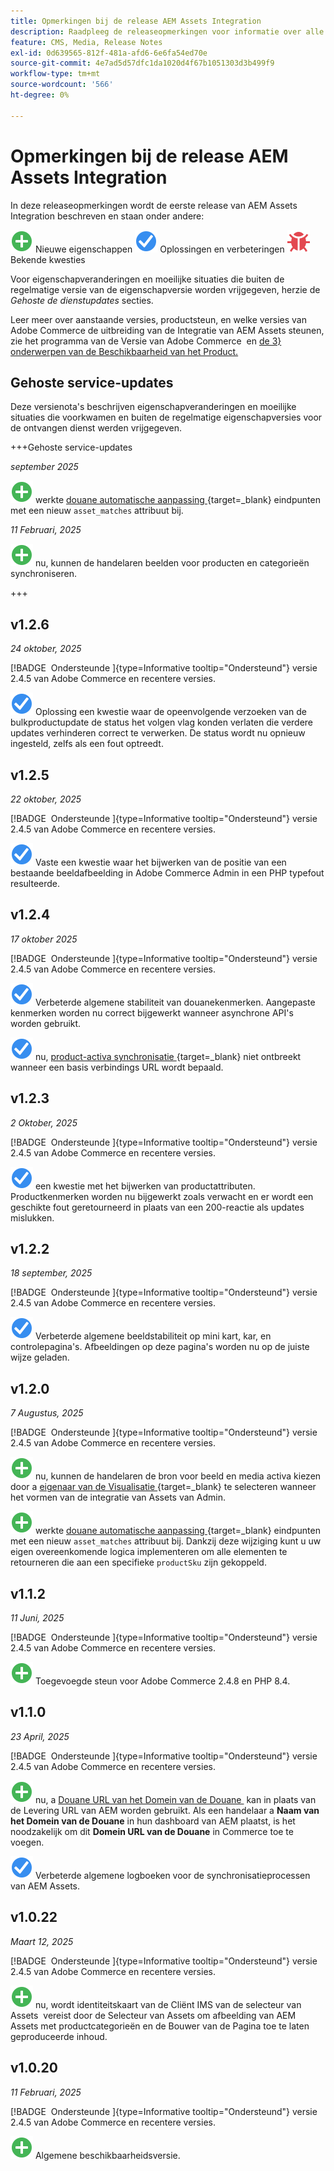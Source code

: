 ```yaml
---
title: Opmerkingen bij de release AEM Assets Integration
description: Raadpleeg de releaseopmerkingen voor informatie over alle AEM Assets Integration-releases.
feature: CMS, Media, Release Notes
exl-id: 0d639565-812f-481a-afd6-6e6fa54ed70e
source-git-commit: 4e7ad5d57dfc1da1020d4f67b1051303d3b499f9
workflow-type: tm+mt
source-wordcount: '566'
ht-degree: 0%

---
```


# Opmerkingen bij de release AEM Assets Integration

In deze releaseopmerkingen wordt de eerste release van AEM Assets Integration beschreven en staan onder andere:

![&#x200B; Nieuwe &#x200B;](../assets/new.svg) Nieuwe eigenschappen
![&#x200B; Vaste kwestie &#x200B;](../assets/fix.svg) Oplossingen en verbeteringen
![&#x200B; Bekende kwestie &#x200B;](../assets/bug.svg) Bekende kwesties

Voor eigenschapveranderingen en moeilijke situaties die buiten de regelmatige versie van de eigenschapversie worden vrijgegeven, herzie de _Gehoste de dienstupdates_ secties.

Leer meer over aanstaande versies, productsteun, en welke versies van Adobe Commerce de uitbreiding van de Integratie van AEM Assets steunen, zie het programma van de Versie van Adobe Commerce [&#x200B; &#x200B;](https://experienceleague.adobe.com/nl/docs/commerce-operations/release/planning/schedule) en [&#x200B; de 3&rbrace; onderwerpen van de Beschikbaarheid van het Product.](https://experienceleague.adobe.com/nl/docs/commerce-operations/release/product-availability)

## Gehoste service-updates

Deze versienota&#39;s beschrijven eigenschapveranderingen en moeilijke situaties die voorkwamen en buiten de regelmatige eigenschapversies voor de ontvangen dienst werden vrijgegeven.

+++Gehoste service-updates

_september 2025_

![&#x200B; Nieuwe kwestie &#x200B;](../assets/new.svg) werkte [&#x200B; douane automatische aanpassing &#x200B;](https://experienceleague.adobe.com/nl/docs/commerce/aem-assets-integration/synchronize/custom-match){target=_blank} eindpunten met een nieuw `asset_matches` attribuut bij.

_11 Februari, 2025_

![&#x200B; Nieuwe kwestie &#x200B;](../assets/new.svg) nu, kunnen de handelaren beelden voor producten en categorieën synchroniseren.

+++

## v1.2.6

_24 oktober, 2025_

[!BADGE &#x200B; Ondersteunde &#x200B;]{type=Informative tooltip="Ondersteund"} versie 2.4.5 van Adobe Commerce en recentere versies.

![&#x200B; Vaste kwestie &#x200B;](../assets/fix.svg)<!-- Issue ACAP-1163 --> Oplossing een kwestie waar de opeenvolgende verzoeken van de bulkproductupdate de status het volgen vlag konden verlaten die verdere updates verhinderen correct te verwerken. De status wordt nu opnieuw ingesteld, zelfs als een fout optreedt.

## v1.2.5

_22 oktober, 2025_

[!BADGE &#x200B; Ondersteunde &#x200B;]{type=Informative tooltip="Ondersteund"} versie 2.4.5 van Adobe Commerce en recentere versies.

![&#x200B; Vaste kwestie &#x200B;](../assets/fix.svg)<!-- Issue ACAP-1161 --> Vaste een kwestie waar het bijwerken van de positie van een bestaande beeldafbeelding in Adobe Commerce Admin in een PHP typefout resulteerde.

## v1.2.4

_17 oktober 2025_

[!BADGE &#x200B; Ondersteunde &#x200B;]{type=Informative tooltip="Ondersteund"} versie 2.4.5 van Adobe Commerce en recentere versies.

![&#x200B; Vaste kwestie &#x200B;](../assets/fix.svg)<!-- Issue ACAP-1155 --> Verbeterde algemene stabiliteit van douanekenmerken. Aangepaste kenmerken worden nu correct bijgewerkt wanneer asynchrone API&#39;s worden gebruikt.

![&#x200B; Vaste kwestie &#x200B;](../assets/fix.svg)<!-- Issue ACAP-1074 --> nu, [&#x200B; product-activa synchronisatie &#x200B;](https://experienceleague.adobe.com/nl/docs/commerce-admin/stores-sales/site-store/store-urls#configure-the-base-url){target=_blank} niet ontbreekt wanneer een basis verbindings URL wordt bepaald.

## v1.2.3

_2 Oktober, 2025_

[!BADGE &#x200B; Ondersteunde &#x200B;]{type=Informative tooltip="Ondersteund"} versie 2.4.5 van Adobe Commerce en recentere versies.

![&#x200B; Vaste kwestie &#x200B;](../assets/fix.svg)<!-- Issue ACAP-1135 --> een kwestie met het bijwerken van productattributen. Productkenmerken worden nu bijgewerkt zoals verwacht en er wordt een geschikte fout geretourneerd in plaats van een 200-reactie als updates mislukken.

## v1.2.2

_18 september, 2025_

[!BADGE &#x200B; Ondersteunde &#x200B;]{type=Informative tooltip="Ondersteund"} versie 2.4.5 van Adobe Commerce en recentere versies.

![&#x200B; Vaste kwestie &#x200B;](../assets/fix.svg)<!-- Issue ACAP-1110 --> Verbeterde algemene beeldstabiliteit op mini kart, kar, en controlepagina&#39;s. Afbeeldingen op deze pagina&#39;s worden nu op de juiste wijze geladen.

## v1.2.0

_7 Augustus, 2025_

[!BADGE &#x200B; Ondersteunde &#x200B;]{type=Informative tooltip="Ondersteund"} versie 2.4.5 van Adobe Commerce en recentere versies.

![&#x200B; Nieuwe kwestie &#x200B;](../assets/new.svg)<!-- Issue ACAP-1018 --> nu, kunnen de handelaren de bron voor beeld en media activa kiezen door a [&#x200B; eigenaar van de Visualisatie &#x200B;](https://experienceleague.adobe.com/nl/docs/commerce/aem-assets-integration/get-started/setup-synchronization){target=_blank} te selecteren wanneer het vormen van de integratie van Assets van Admin.

![&#x200B; Nieuwe kwestie &#x200B;](../assets/new.svg)<!-- Issue ACAP-1078 --> werkte [&#x200B; douane automatische aanpassing &#x200B;](https://experienceleague.adobe.com/nl/docs/commerce/aem-assets-integration/synchronize/custom-match){target=_blank} eindpunten met een nieuw `asset_matches` attribuut bij. Dankzij deze wijziging kunt u uw eigen overeenkomende logica implementeren om alle elementen te retourneren die aan een specifieke `productSku` zijn gekoppeld.

## v1.1.2

_11 Juni, 2025_

[!BADGE &#x200B; Ondersteunde &#x200B;]{type=Informative tooltip="Ondersteund"} versie 2.4.5 van Adobe Commerce en recentere versies.

![&#x200B; Nieuwe kwestie &#x200B;](../assets/new.svg)<!-- Issue ACAP-1041 --> Toegevoegde steun voor Adobe Commerce 2.4.8 en PHP 8.4.

## v1.1.0

_23 April, 2025_

[!BADGE &#x200B; Ondersteunde &#x200B;]{type=Informative tooltip="Ondersteund"} versie 2.4.5 van Adobe Commerce en recentere versies.

![&#x200B; Nieuwe kwestie &#x200B;](../assets/new.svg)<!-- Issue ACAP-955 --> nu, a [&#x200B; Douane URL van het Domein van de Douane &#x200B;](https://experienceleague.adobe.com/nl/docs/commerce/aem-assets-integration/get-started/setup-synchronization#optional-configure-the-custom-domain-url) kan in plaats van de Levering URL van AEM worden gebruikt. Als een handelaar a **Naam van het Domein van de Douane** in hun dashboard van AEM plaatst, is het noodzakelijk om dit **Domein URL van de Douane** in Commerce toe te voegen.

![&#x200B; Vaste kwestie &#x200B;](../assets/fix.svg)<!-- Issue ACAP-987 --> Verbeterde algemene logboeken voor de synchronisatieprocessen van AEM Assets.

## v1.0.22

_Maart 12, 2025_

[!BADGE &#x200B; Ondersteunde &#x200B;]{type=Informative tooltip="Ondersteund"} versie 2.4.5 van Adobe Commerce en recentere versies.

![&#x200B; Nieuwe kwestie &#x200B;](../assets/new.svg)<!-- Issue ACAP-xx --> nu, wordt identiteitskaart van de Cliënt IMS van de selecteur van Assets [&#x200B; &#x200B;](https://experienceleague.adobe.com/nl/docs/commerce/aem-assets-integration/get-started/setup-synchronization) vereist door de Selecteur van Assets om afbeelding van AEM Assets met productcategorieën en de Bouwer van de Pagina toe te laten geproduceerde inhoud.

## v1.0.20

_11 Februari, 2025_

[!BADGE &#x200B; Ondersteunde &#x200B;]{type=Informative tooltip="Ondersteund"} versie 2.4.5 van Adobe Commerce en recentere versies.

![&#x200B; Nieuwe &#x200B;](../assets/new.svg)<!-- Issue ACAP-xx --> Algemene beschikbaarheidsversie.
